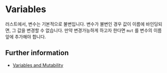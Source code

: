 # Variables

러스트에서, 변수는 기본적으로 불변입니다.
변수가 불변인 경우 값이 이름에 바인딩되면, 그 값을 변경할 수 없습니다.
만약 변경가능하게 하고자 한다면 `mut` 를 변수의 이름앞에 추가해야 합니다.

## Further information

- [Variables and Mutability](https://doc.rust-lang.org/book/ch03-01-variables-and-mutability.html)
